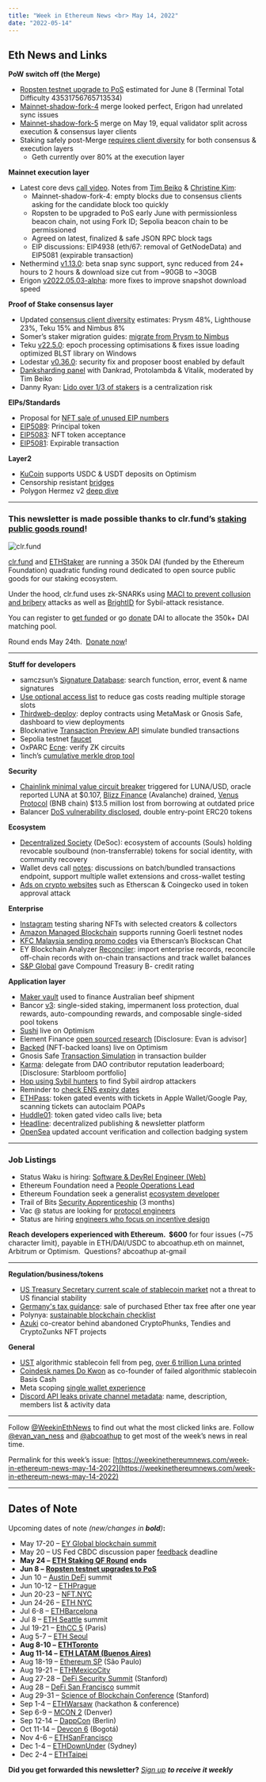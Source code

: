 ```yaml
---
title: "Week in Ethereum News <br> May 14, 2022"
date: "2022-05-14"
---
```


## **Eth News and Links**

**PoW switch off (the Merge)**

- [Ropsten testnet upgrade to PoS](https://twitter.com/trent_vanepps/status/1525138148879220742) estimated for June 8 (Terminal Total Difficulty 43531756765713534)
- [Mainnet-shadow-fork-4](https://twitter.com/parithosh_j/status/1524767841773363200) merge looked perfect, Erigon had unrelated sync issues
- [Mainnet-shadow-fork-5](https://twitter.com/abcoathup/status/1525252459383656448) merge on May 19, equal validator split across execution & consensus layer clients
- Staking safely post-Merge [requires client diversity](https://twitter.com/TimBeiko/status/1524136595862941696) for both consensus & execution layers
    - Geth currently over 80% at the execution layer

**Mainnet execution layer**

- Latest core devs [call video](https://www.youtube.com/watch?v=BFxkGdPv4F8&t=188s). Notes from [Tim Beiko](https://twitter.com/TimBeiko/status/1525232290321690624) & [Christine Kim](https://twitter.com/christine_dkim/status/1525178255002677248):
    - Mainnet-shadow-fork-4: empty blocks due to consensus clients asking for the candidate block too quickly
    - Ropsten to be upgraded to PoS early June with permissionless beacon chain, not using Fork ID; Sepolia beacon chain to be permissioned
    - Agreed on latest, finalized & safe JSON RPC block tags
    - EIP discussions: EIP4938 (eth/67: removal of GetNodeData) and EIP5081 (expirable transaction)
- Nethermind [v1.13.0](https://github.com/NethermindEth/nethermind/releases/tag/1.13.0): beta snap sync support, sync reduced from 24+ hours to 2 hours & download size cut from ~90GB to ~30GB
- Erigon [v2022.05.03-alpha](https://github.com/ledgerwatch/erigon/releases/tag/v2022.05.03): more fixes to improve snapshot download speed

**Proof of Stake consensus layer**

- Updated [consensus client diversity](https://twitter.com/sproulM_/status/1525026588428890112) estimates: Prysm 48%, Lighthouse 23%, Teku 15% and Nimbus 8%
- Somer’s staker migration guides: [migrate from Prysm to Nimbus](https://someresat.medium.com/ethereum-staker-migration-guide-migrating-from-prysm-to-nimbus-b802a7dcb31e)
- Teku [v22.5.0](https://github.com/ConsenSys/teku/releases/tag/22.5.0): epoch processing optimisations & fixes issue loading optimized BLST library on Windows
- Lodestar [v0.36.0](https://github.com/ChainSafe/lodestar/releases/tag/v0.36.0): security fix and proposer boost enabled by default
- [Danksharding panel](https://www.youtube.com/watch?v=N5p0TB77flM) with Dankrad, Protolambda & Vitalik, moderated by Tim Beiko
- Danny Ryan: [Lido over 1/3 of stakers](https://twitter.com/dannyryan/status/1524044527828303872) is a centralization risk

**EIPs/Standards**

- Proposal for [NFT sale of unused EIP numbers](https://github.com/ethereum/EIPs/issues/5082)
- [EIP5089](https://github.com/ethereum/EIPs/pull/5089/files): Principal token
- [EIP5083](https://github.com/ethereum/EIPs/pull/5083/files): NFT token acceptance
- [EIP5081](https://eips.ethereum.org/EIPS/eip-5081): Expirable transaction

**Layer2**

- [KuCoin](https://www.kucoin.com/news/en-opt-deposit-service-for-usdt-usdc-is-now-supported-on-kucoin-20220511) supports USDC & USDT deposits on Optimism
- Censorship resistant [bridges](https://twitter.com/bkiepuszewski/status/1524666863858425856)
- Polygon Hermez v2 [deep dive](https://blog.polygon.technology/zkverse-deep-dive-into-polygon-hermez-2-0/)

* * *

### **This newsletter is made possible thanks to clr.fund’s** [**staking public goods round**](https://qf.ethstaker.cc/#/projects)**!**

![clr.fund](https://weekinethereumnews.com/wp-content/uploads/2022/05/1500x500-1024x341.jpeg)

[](https://substackcdn.com/image/fetch/w_1456,c_limit,f_auto,q_auto:good,fl_progressive:steep/https%3A%2F%2Fbucketeer-e05bbc84-baa3-437e-9518-adb32be77984.s3.amazonaws.com%2Fpublic%2Fimages%2F94cb536b-bea8-4114-829a-ede51d3afc18_1500x500.jpeg)

[clr.fund](https://clr.fund/) and [ETHStaker](https://ethstaker.cc/) are running a 350k DAI (funded by the Ethereum Foundation) quadratic funding round dedicated to open source public goods for our staking ecosystem.

Under the hood, clr.fund uses zk-SNARKs using [MACI to prevent collusion and bribery](https://blog.clr.fund/clr-fund-explained-pt-1/) attacks as well as [BrightID](https://www.brightid.org/) for Sybil-attack resistance.

You can register to [get funded](https://qf.ethstaker.cc/#/join) or go [donate](https://qf.ethstaker.cc/#/projects) DAI to allocate the 350k+ DAI matching pool.

Round ends May 24th.  [Donate now](https://qf.ethstaker.cc/#/)!

* * *

**Stuff for developers**

- samczsun’s [Signature Database](https://sig.eth.samczsun.com/): search function, error, event & name signatures
- [Use optional access list](https://twitter.com/libevm/status/1523141360076812288) to reduce gas costs reading multiple storage slots
- [Thirdweb-deploy](https://blog.thirdweb.com/thirdweb-deploy): deploy contracts using MetaMask or Gnosis Safe, dashboard to view deployments
- Blocknative [Transaction Preview API](https://www.blocknative.com/blog/simulate-multiple-transactions-with-bundle-preview) simulate bundled transactions
- Sepolia testnet [faucet](https://faucet.sepolia.dev/)
- OxPARC [Ecne](https://0xparc.org/blog/ecne): verify ZK circuits
- 1inch’s [cumulative merkle drop tool](https://blog.1inch.io/1inchs-cumulative-merkle-drop-tool-an-overview-55542c9addca) 

**Security**

- [Chainlink minimal value circuit breaker](https://twitter.com/sniko_/status/1524943313706565639) triggered for LUNA/USD, oracle reported LUNA at $0.107, [Blizz Finance](https://twitter.com/BlizzFinance/status/1524911400992243761) (Avalanche) drained, [Venus Protocol](https://blog.venus.io/venus-protocol-official-statement-regarding-luna-6eb45c3cb058) (BNB chain) $13.5 million lost from borrowing at outdated price
- Balancer [DoS vulnerability disclosed](https://forum.balancer.fi/t/medium-severity-bug-found/3161), double entry-point ERC20 tokens

**Ecosystem**

- [Decentralized Society](https://papers.ssrn.com/sol3/papers.cfm?abstract_id=4105763) (DeSoc): ecosystem of accounts (Souls) holding revocable soulbound (non-transferrable) tokens for social identity, with community recovery
- Wallet devs call [notes](https://twitter.com/_samwilsn_/status/1524453665536417794): discussions on batch/bundled transactions endpoint, support multiple wallet extensions and cross-wallet testing
- [Ads on crypto websites](https://twitter.com/frankresearcher/status/1525242200816222210) such as Etherscan & Coingecko used in token approval attack

**Enterprise**

- [Instagram](https://about.instagram.com/blog/announcements/instagram-digital-collectibles) testing sharing NFTs with selected creators & collectors
- [Amazon Managed Blockchain](https://aws.amazon.com/about-aws/whats-new/2022/05/amazon-managed-blockchain-goerli-testnet-ethereum/) supports running Goerli testnet nodes
- [KFC Malaysia sending promo codes](https://twitter.com/etherscan/status/1524377578370650112) via Etherscan’s Blockscan Chat
- EY Blockchain Analyzer [Reconciler](https://www.prnewswire.com/news-releases/ey-announces-general-availability-of-ey-blockchain-analyzer-reconciler-301544701.html): import enterprise records, reconcile off-chain records with on-chain transactions and track wallet balances
- [S&P Global](https://medium.com/compound-finance/compound-treasury-sp-credit-rating-897aff3a6f8c) gave Compound Treasury B- credit rating

**Application layer**

- [Maker vault](https://forum.makerdao.com/t/consolfreight-update-may-2022-consolfreight-helps-mastercard-to-test-defi/15081) used to finance Australian beef shipment
- Bancor [v3](https://blog.bancor.network/bancor-3-the-ultimate-defi-liquidity-solution-is-live-a19aa3ba7314): single-sided staking, impermanent loss protection, dual rewards, auto-compounding rewards, and composable single-sided pool tokens
- [Sushi](https://sushichef.medium.com/sushis-rolling-up-to-optimism-a325d2c585c7) live on Optimism
- Element Finance [open sourced research](https://mirror.xyz/0x3fcAf7DDf64E6e109B1e2A5CC17875D4a5993F39/xYvoTmOzunnxhndOxjeOZagiRm9U0w7o1x3SS9BpQ-Q) \[Disclosure: Evan is advisor\]
- [Backed](https://twitter.com/backed_xyz/status/1524839160909025322) (NFT-backed loans) live on Optimism
- Gnosis Safe [Transaction Simulation](https://twitter.com/gnosisSafe/status/1524443825933983745) in transaction builder
- [Karma](https://twitter.com/showkarma_xyz/status/1524057027143733248?s=20&t=zDY6t5f0iqmVlUVn_5H0gg): delegate from DAO contributor reputation leaderboard; \[Disclosure: Starbloom portfolio\]
- [Hop using Sybil hunters](https://twitter.com/whinfreychris/status/1525178626563420160) to find Sybil airdrop attackers
- Reminder to [check ENS expiry dates](https://twitter.com/nicksdjohnson/status/1524532524671639552)
- [ETHPass](https://twitter.com/ethpass/status/1523701219226652673): token gated events with tickets in Apple Wallet/Google Pay, scanning tickets can autoclaim POAPs
- [Huddle01](https://twitter.com/huddle01com/status/1524772270115225601): token gated video calls live; beta
- [Headline](https://viaheadline.xyz/): decentralized publishing & newsletter platform
- [OpenSea](https://opensea.io/blog/safety-security/were-improving-the-opensea-verification-process/) updated account verification and collection badging system

* * *

### **Job Listings**

- Status Waku is hiring: [Software & DevRel Engineer (Web)](https://jobs.status.im/?gh_jid=4143735&gh_src=55c532491us)
- Ethereum Foundation need a [People Operations Lead](https://jobs.lever.co/ethereumfoundation/8046bbe5-6343-4ecf-8296-37dc2a5bf915?lever-origin=applied&lever-source%5B%5D=Week%20in%20Ethereum)
- Ethereum Foundation seek a generalist [ecosystem developer](https://jobs.lever.co/ethereumfoundation/6b80a26f-7db3-4415-8339-a3543a967998?lever-origin=applied&lever-source%5B%5D=Week%20in%20Ethereum)
- Trail of Bits [Security Apprenticeship](https://jobs.lever.co/trailofbits/b2d6ce87-6b01-462f-965a-597a273ce26f) (3 months)
- Vac @ status are looking for [protocol engineers](https://jobs.status.im/?gh_jid=3693623) 
- Status are hiring [engineers who focus on incentive design](https://jobs.status.im/?gh_jid=3706505)

**Reach developers experienced with Ethereum.  $600** for four issues (~75 character limit), payable in ETH/DAI/USDC to abcoathup.eth on mainnet, Arbitrum or Optimism.  Questions? abcoathup at-gmail

* * *

**Regulation/business/tokens**

- [US Treasury Secretary current scale of stablecoin market](https://www.theblockcrypto.com/linked/146583/yellen-says-the-stablecoin-market-is-still-too-small-to-pose-systemic-risk) not a threat to US financial stability
- [Germany's tax guidance](https://decrypt.co/100086/germany-wont-tax-bitcoin-ethereum-sold-after-one-year-of-possession): sale of purchased Ether tax free after one year
- Polynya: [sustainable blockchain checklist](https://mirror.xyz/polynya.eth/UL8_QVNtB-nQoPYyoGyTteJoFNf9jEubzdRqO_5Ez58)
- [Azuki](https://mirror.xyz/0x1Cb8332607fba6A780DdE78584AD3BFD1eEB1E40/yG8rI1lpQGLPhZch0kjxYRjKTtA9rAL51zg-ZrURyAc) co-creator behind abandoned CryptoPhunks, Tendies and CryptoZunks NFT projects

**General**

- [UST](https://rekt.news/luna-rekt/) algorithmic stablecoin fell from peg, [over 6 trillion Luna printed](https://twitter.com/nanexcool/status/1524963716344815627)
- [Coindesk names Do Kwon](https://www.coindesk.com/tech/2022/05/11/usts-do-kwon-was-behind-earlier-failed-stablecoin-ex-terra-colleagues-say/) as co-founder of failed algorithmic stablecoin Basis Cash
- Meta scoping [single wallet experience](https://medium.com/@skasriel/where-the-metaverse-can-take-fintech-a936e6bd6987)
- [Discord API leaks private channel metadata](https://twitter.com/joshfraser/status/1524093110116130816): name, description, members list & activity data

* * *

Follow [@WeekinEthNews](https://twitter.com/WeekInEthNews) to find out what the most clicked links are. Follow [@evan\_van\_ness](https://twitter.com/evan_van_ness) and [@abcoathup](https://twitter.com/abcoathup) to get most of the week’s news in real time.

Permalink for this week’s issue: [https://weekinethereumnews.com/week-in-ethereum-news-may-14-2022](https://weekinethereumnews.com/week-in-ethereum-news-may-14-2022)

* * *

## **Dates of Note**

Upcoming dates of note _(new/changes in_ **_bold_**_)_**:**

- May 17-20 – [EY Global blockchain summit](https://pub.ey.com/public/2021/2112/2112-3933703/blockchain-summit-2022/index.html)
- May 20 – US Fed CBDC discussion paper [feedback](https://www.federalreserve.gov/apps/forms/cbdc) deadline
- **May 24 –** [**ETH Staking QF Round**](https://blog.clr.fund/350k-eth-staking-qf-round/) **ends**
- **Jun 8 –** [**Ropsten testnet upgrades to PoS**](https://twitter.com/trent_vanepps/status/1525138148879220742)
- Jun 10 – [Austin DeFi](https://2022.austindefi.org/) summit
- Jun 10-12 – [ETHPrague](https://ethprague.com/)
- Jun 20-23 – [NFT.NYC](https://www.nft.nyc/)
- Jun 24-26 – [ETH NYC](https://nyc.ethglobal.co/)
- Jul 6-8 – [ETHBarcelona](https://twitter.com/eth_barcelona/status/1516773782538448896)
- Jul 8 – [ETH Seattle](https://2022.ethseattle.org/) summit
- Jul 19-21 – [EthCC 5](https://ethcc.io/) (Paris)
- Aug 5-7 – [ETH Seoul](https://2022.ethseoul.org/)
- **Aug 8-10 –** [**ETHToronto**](https://www.ethtoronto.ca/)
- **Aug 11-14 –** [**ETH LATAM (Buenos Aires)**](https://twitter.com/ethlatam/status/1524146640474587137)
- Aug 18-19 – [Ethereum SP](https://twitter.com/EthereumRio/status/1520490449009528832) (São Paulo)
- Aug 19-21 – [ETHMexicoCity](https://ethglobal.medium.com/announcing-the-ethglobal-2022-season-51a7906bb3a4)
- Aug 27-28 – [DeFi Security Summit](https://defisecuritysummit.org/) (Stanford)
- Aug 28 – [DeFi San Francisco](https://2022.defi-sf.com/) summit
- Aug 29-31 – [Science of Blockchain Conference](https://cbr.stanford.edu/sbc22/) (Stanford)
- Sep 1-4 – [ETHWarsaw](https://ethwarsaw.dev) (hackathon & conference)
- Sep 6-9 – [MCON 2](https://www.mcon.fun/) (Denver)
- Sep 12-14 – [DappCon](https://www.dappcon.io/) (Berlin)
- Oct 11-14 – [Devcon 6](https://blog.ethereum.org/2022/02/18/colombia-in-2022-redux/) (Bogotá)
- Nov 4-6 – [ETHSanFrancisco](https://ethglobal.medium.com/announcing-the-ethglobal-2022-season-51a7906bb3a4)
- Dec 1-4 – [ETHDownUnder](https://ethdownunder.com/) (Sydney)
- Dec 2-4 – [ETHTaipei](https://ethglobal.medium.com/announcing-the-ethglobal-2022-season-51a7906bb3a4)

**Did you get forwarded this newsletter?** [_Sign up_](https://weekinethereum.substack.com/subscribe#about) **_to receive it weekly_**
